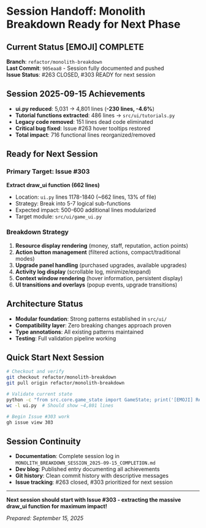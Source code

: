 # Session Handoff: Monolith Breakdown Ready for Next Phase

## Current Status [EMOJI] COMPLETE
**Branch**: `refactor/monolith-breakdown`  
**Last Commit**: `905eaa8` - Session fully documented and pushed  
**Issue Status**: #263 CLOSED, #303 READY for next session

## Session 2025-09-15 Achievements
- **ui.py reduced**: 5,031 -> 4,801 lines (**-230 lines, -4.6%**)
- **Tutorial functions extracted**: 486 lines -> `src/ui/tutorials.py` 
- **Legacy code removed**: 151 lines dead code eliminated
- **Critical bug fixed**: Issue #263 hover tooltips restored
- **Total impact**: 716 functional lines reorganized/removed

## Ready for Next Session
### Primary Target: Issue #303
**Extract draw_ui function (662 lines)**
- Location: `ui.py` lines 1178-1840 (~662 lines, 13% of file)
- Strategy: Break into 5-7 logical sub-functions
- Expected impact: 500-600 additional lines modularized
- Target module: `src/ui/game_ui.py`

### Breakdown Strategy
1. **Resource display rendering** (money, staff, reputation, action points)
2. **Action button management** (filtered actions, compact/traditional modes)  
3. **Upgrade panel handling** (purchased upgrades, available upgrades)
4. **Activity log display** (scrollable log, minimize/expand)
5. **Context window rendering** (hover information, persistent display)
6. **UI transitions and overlays** (popup events, upgrade transitions)

## Architecture Status
- **Modular foundation**: Strong patterns established in `src/ui/`
- **Compatibility layer**: Zero breaking changes approach proven
- **Type annotations**: All existing patterns maintained
- **Testing**: Full validation pipeline working

## Quick Start Next Session
```bash
# Checkout and verify
git checkout refactor/monolith-breakdown
git pull origin refactor/monolith-breakdown

# Validate current state  
python -c "from src.core.game_state import GameState; print('[EMOJI] Ready')"
wc -l ui.py  # Should show ~4,801 lines

# Begin Issue #303 work
gh issue view 303
```

## Session Continuity
- **Documentation**: Complete session log in `MONOLITH_BREAKDOWN_SESSION_2025-09-15_COMPLETION.md`
- **Dev blog**: Published entry documenting all achievements
- **Git history**: Clean commit history with descriptive messages
- **Issue tracking**: #263 closed, #303 prioritized for next session

---
**Next session should start with Issue #303 - extracting the massive draw_ui function for maximum impact!**

*Prepared: September 15, 2025*
